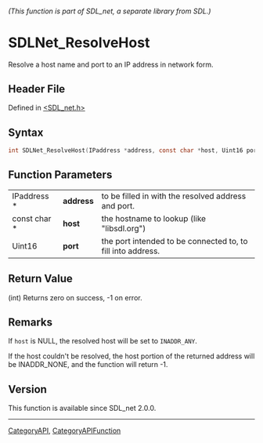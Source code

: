 ###### (This function is part of SDL_net, a separate library from SDL.)
# SDLNet_ResolveHost

Resolve a host name and port to an IP address in network form.

## Header File

Defined in [<SDL_net.h>](https://github.com/libsdl-org/SDL_net/blob/SDL2/include/SDL_net.h)

## Syntax

```c
int SDLNet_ResolveHost(IPaddress *address, const char *host, Uint16 port);
```

## Function Parameters

|              |             |                                                             |
| ------------ | ----------- | ----------------------------------------------------------- |
| IPaddress *  | **address** | to be filled in with the resolved address and port.         |
| const char * | **host**    | the hostname to lookup (like "libsdl.org")                  |
| Uint16       | **port**    | the port intended to be connected to, to fill into address. |

## Return Value

(int) Returns zero on success, -1 on error.

## Remarks

If `host` is NULL, the resolved host will be set to `INADDR_ANY`.

If the host couldn't be resolved, the host portion of the returned address
will be INADDR_NONE, and the function will return -1.

## Version

This function is available since SDL_net 2.0.0.

----
[CategoryAPI](CategoryAPI), [CategoryAPIFunction](CategoryAPIFunction)

